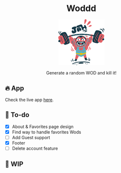<h1 align='center'> Woddd </h1>

<p align='center'>
  <img src='./assets/ouch.png' alt='snatching guy' width='30%'/>
</p>

<p align='center'>
  Generate a random WOD and kill it!
</p>

## 🔥 App

Check the live app [here](https://woddd.run).

## 🏃 To-do

- [x] About & Favorites page design
- [x] Find way to handle favorites Wods
- [ ] Add Guest support
- [x] Footer
- [ ] Delete account feature

## 🚧 WIP
